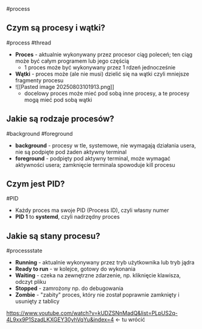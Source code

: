 #process
## Czym są procesy i wątki?
#process #thread
- **Proces** - aktualnie wykonywany przez procesor ciąg poleceń; ten ciąg może być całym programem lub jego częścią
	- 1 proces może być wykonywany przez 1 rdzeń jednocześnie
- **Wątki** - proces może (ale nie musi) dzielić się na wątki czyli mniejsze fragmenty procesu
- ![[Pasted image 20250803101913.png]]
	- docelowy proces może mieć pod sobą inne procesy, a te procesy mogą mieć pod sobą wątki
## Jakie są rodzaje procesów?
#background #foreground
- **background** - procesy w tle, systemowe, nie wymagają działania usera, nie są podpięte pod żaden aktywny terminal
- **foreground** - podpięty pod aktywny terminal, może wymagać aktywności usera; zamknięcie terminala spowoduje kill procesu

## Czym jest PID?
#PID 
- Każdy proces ma swoje PID (Process ID), czyli własny numer
- **PID 1** to **systemd**, czyli nadrzędny proces

## Jakie są stany procesu?
#processstate
- **Running** - aktualnie wykonywany przez tryb użytkownika lub tryb jądra
- **Ready to run** - w kolejce, gotowy do wykonania
- **Waiting** - czeka na zewnętrzne zdarzenie, np. kliknięcie klawisza, odczyt pliku
- **Stopped** - zamrożony np. do debugowania
- **Zombie** - "zabity" proces, który nie został poprawnie zamknięty i usunięty z tablicy

https://www.youtube.com/watch?v=kUDZSNnMadQ&list=PLpUS2q-4L9xx9P1SzadLKXGEY30yhVqYu&index=4 <- tu wrócić